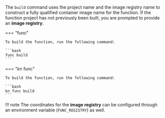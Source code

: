 <!-- Snippet used in the following topics:
- docs/getting-started/build-run-deploy-func.md
- docs/functions/building-functions.md
-->
The `build` command uses the project name and the image registry name to construct a fully qualified container image name for the function. If the function project has not previously been built, you are prompted to provide an **image registry**.

=== "func"

    To build the function, run the following command:

    ```bash
    func build
    ```

=== "kn func"

    To build the function, run the following command:

    ```bash
    kn func build
    ```

!!! note
    The coordinates for the **image registry** can be configured through an environment variable (`FUNC_REGISTRY`) as well.
